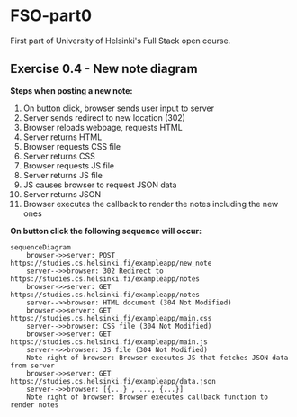 # FSO-part0
First part of University of Helsinki's Full Stack open course.


## Exercise 0.4 - New note diagram
**Steps when posting a new note:**
1. On button click, browser sends user input to server
2. Server sends redirect to new location (302)
3. Browser reloads webpage, requests HTML
4. Server returns HTML
5. Browser requests CSS file
6. Server returns CSS
7. Browser requests JS file
8. Server returns JS file
9. JS causes browser to request JSON data
10. Server returns JSON
11. Browser executes the callback to render the notes including the new ones

**On button click the following sequence will occur:**
```mermaid
sequenceDiagram
    browser->>server: POST https://studies.cs.helsinki.fi/exampleapp/new_note
    server-->>browser: 302 Redirect to https://studies.cs.helsinki.fi/exampleapp/notes
    browser->>server: GET https://studies.cs.helsinki.fi/exampleapp/notes
    server-->>browser: HTML document (304 Not Modified)
    browser->>server: GET https://studies.cs.helsinki.fi/exampleapp/main.css
    server-->>browser: CSS file (304 Not Modified)
    browser->>server: GET https://studies.cs.helsinki.fi/exampleapp/main.js
    server-->>browser: JS file (304 Not Modified)
    Note right of browser: Browser executes JS that fetches JSON data from server
    browser->>server: GET https://studies.cs.helsinki.fi/exampleapp/data.json
    server-->>browser: [{...} , ..., {...}]
    Note right of browser: Browser executes callback function to render notes
``````


